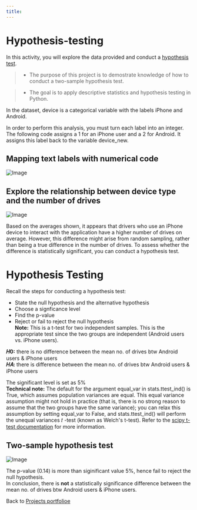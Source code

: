 ```yaml
---
title: 
---
```

# Hypothesis-testing  
In this activity, you will explore the data provided and conduct a [hypothesis test](https://github.com/cheeweeng/Hypothesis-testing).  

> * The purpose of this project is to demostrate knowledge of how to conduct a two-sample hypothesis test.  

> * The goal is to apply descriptive statistics and hypothesis testing in Python.  

In the dataset, device is a categorical variable with the labels iPhone and Android.  

In order to perform this analysis, you must turn each label into an integer. The following code assigns a 1 for an iPhone user and a 2 for Android. It assigns this label back to the variable device_new.  

## Mapping text labels with numerical code

![Image](https://github.com/user-attachments/assets/a7a05237-8fee-478f-9e28-63f4c49e8178)
<div></div>

## Explore the relationship between device type and the number of drives  
![Image](https://github.com/user-attachments/assets/08a5c646-c4da-4881-ab0c-06ec161fbc78)
<div></div>

Based on the averages shown, it appears that drivers who use an iPhone device to interact with the application have a higher number of drives on average. However, this difference might arise from random sampling, rather than being a true difference in the number of drives. To assess whether the difference is statistically significant, you can conduct a hypothesis test.  

# Hypothesis Testing
Recall the steps for conducting a hypothesis test:

* State the null hypothesis and the alternative hypothesis  
* Choose a signficance level  
* Find the p-value  
* Reject or fail to reject the null hypothesis  
<strong>Note:</strong> This is a t-test for two independent samples. This is the appropriate test since the two groups are independent (Android users vs. iPhone users).

<strong>𝐻0:</strong> there is no difference between the mean no. of drives btw Android users & iPhone users  
<strong>𝐻𝐴:</strong> there is difference between the mean no. of drives btw Android users & iPhone users

The significant level is set as 5%  
<strong>Technical note:</strong> The default for the argument equal_var in stats.ttest_ind() is True, which assumes population variances are equal. This equal variance assumption might not hold in practice (that is, there is no strong reason to assume that the two groups have the same variance); you can relax this assumption by setting equal_var to False, and stats.ttest_ind() will perform the unequal variances  𝑡 -test (known as Welch's t-test). Refer to the [scipy t-test documentation](https://docs.scipy.org/doc/scipy/reference/generated/scipy.stats.ttest_ind.html) for more information.

## Two-sample hypothesis test

![Image](https://github.com/user-attachments/assets/836ca1cb-5ac2-40b6-8129-03f064c931b6)
<div></div>

The p-value (0.14) is more than siginificant value 5%, hence fail to reject the null hypothesis.  
In conclusion, there is <strong>not</strong> a statistically significance difference between the mean no. of drives btw Android users & iPhone users.  

Back to [Projects portfolioe](https://cheeweeng.github.io/)
